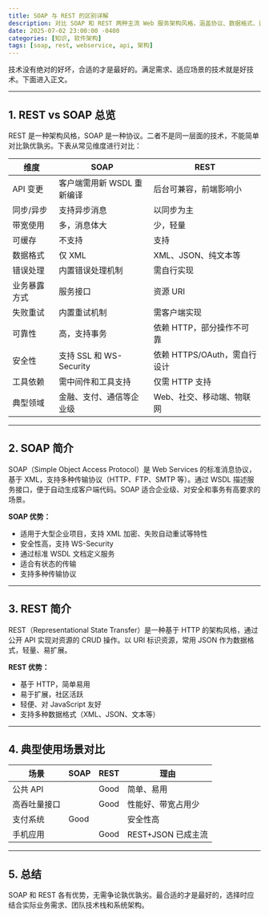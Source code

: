 ```yaml
---
title: SOAP 与 REST 的区别详解
description: 对比 SOAP 和 REST 两种主流 Web 服务架构风格，涵盖协议、数据格式、适用场景、优缺点等方面，帮助开发者选择合适的接口方案。
date: 2025-07-02 23:00:00 -0400
categories: [知识, 软件架构]
tags: [soap, rest, webservice, api, 架构]
---
```


技术没有绝对的好坏，合适的才是最好的。满足需求、适应场景的技术就是好技术。下面进入正文。

---

## 1. REST vs SOAP 总览

REST 是一种架构风格，SOAP 是一种协议。二者不是同一层面的技术，不能简单对比孰优孰劣。下表从常见维度进行对比：

| 维度         | SOAP                       | REST                         |
| ------------ | -------------------------- | ---------------------------- |
| API 变更     | 客户端需用新 WSDL 重新编译 | 后台可兼容，前端影响小       |
| 同步/异步    | 支持异步消息               | 以同步为主                   |
| 带宽使用     | 多，消息体大               | 少，轻量                     |
| 可缓存       | 不支持                     | 支持                         |
| 数据格式     | 仅 XML                     | XML、JSON、纯文本等          |
| 错误处理     | 内置错误处理机制           | 需自行实现                   |
| 业务暴露方式 | 服务接口                   | 资源 URI                     |
| 失败重试     | 内置重试机制               | 需客户端实现                 |
| 可靠性       | 高，支持事务               | 依赖 HTTP，部分操作不可靠    |
| 安全性       | 支持 SSL 和 WS-Security    | 依赖 HTTPS/OAuth，需自行设计 |
| 工具依赖     | 需中间件和工具支持         | 仅需 HTTP 支持               |
| 典型领域     | 金融、支付、通信等企业级   | Web、社交、移动端、物联网    |

---

## 2. SOAP 简介

SOAP（Simple Object Access Protocol）是 Web Services 的标准消息协议，基于 XML，支持多种传输协议（HTTP、FTP、SMTP 等）。通过 WSDL 描述服务接口，便于自动生成客户端代码。SOAP 适合企业级、对安全和事务有高要求的场景。

**SOAP 优势：**
- 适用于大型企业项目，支持 XML 加密、失败自动重试等特性
- 安全性高，支持 WS-Security
- 通过标准 WSDL 文档定义服务
- 适合有状态的传输
- 支持多种传输协议

---

## 3. REST 简介

REST（Representational State Transfer）是一种基于 HTTP 的架构风格，通过公开 API 实现对资源的 CRUD 操作。以 URI 标识资源，常用 JSON 作为数据格式，轻量、易扩展。

**REST 优势：**
- 基于 HTTP，简单易用
- 易于扩展，社区活跃
- 轻便、对 JavaScript 友好
- 支持多种数据格式（XML、JSON、文本等）

---

## 4. 典型使用场景对比

| 场景         | SOAP | REST | 理由               |
| ------------ | ---- | ---- | ------------------ |
| 公共 API     |      | Good | 简单、易用         |
| 高吞吐量接口 |      | Good | 性能好、带宽占用少 |
| 支付系统     | Good |      | 安全性高           |
| 手机应用     |      | Good | REST+JSON 已成主流 |

---

## 5. 总结

SOAP 和 REST 各有优势，无需争论孰优孰劣。最合适的才是最好的，选择时应结合实际业务需求、团队技术栈和系统架构。
